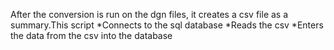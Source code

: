 After the conversion is run on the dgn files, it creates a csv file as a summary.This script
*Connects to the sql database
*Reads the csv
*Enters the data from the csv into the database